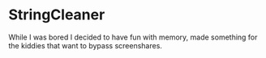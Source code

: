 # StringCleaner
While I was bored I decided to have fun with memory, made something for the kiddies that want to bypass screenshares.
